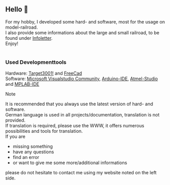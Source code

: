 ## Hello :steam_locomotive:

For my hobby, I developed some hard- and software, most for the usage on model-railroad.<br>
I also provide some informations about the large and small railroad, to be found under [Infoletter](https://github.com/Kruemelbahn/Infoletter).<br>
Enjoy!<br>
<br>
### Used Developmenttools
Hardware: [Target3001!](https://www.ibfriedrich.com/) and [FreeCad](https://www.freecad.org/)<br>
Software: [Microsoft Visualstudio Community](https://visualstudio.microsoft.com/de/vs/community/), [Arduino-IDE](https://www.arduino.cc/), [Atmel-Studio](https://ww1.microchip.com/downloads/aemDocuments/documents/DEV/ProductDocuments/SoftwareTools/as-installer-7.0.2594-full.exe) and [MPLAB-IDE](https://ww1.microchip.com/downloads/en/DeviceDoc/MPLAB_IDE_8_92.zip)<br> 

> [!NOTE]
> It is recommended that you always use the latest version of hard- and software.<br>
> German language is used in all projects/documentation, translation is not provided.<br>
> If translation is required, please use the WWW, it offers numerous possibilities and tools for translation.<br>
> If you are
> 
> - missing something 
> - have any questions
> - find an error
> - or want to give me some more/additional informations
>
> please do not hesitate to contact me using my website noted on the left side.
